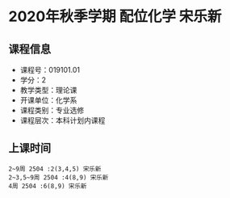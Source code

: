 # 2020年秋季学期 配位化学 宋乐新






## 课程信息

- 课程号：019101.01
- 学分：2
- 教学类型：理论课
- 开课单位：化学系
- 课程类别：专业选修
- 课程层次：本科计划内课程

## 上课时间

```
2~9周 2504 :2(3,4,5) 宋乐新
2~3,5~9周 2504 :4(8,9) 宋乐新
4周 2504 :6(8,9) 宋乐新
```

